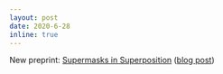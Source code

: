 ```yaml
---
layout: post
date: 2020-6-28
inline: true
---
```


New preprint: [Supermasks in Superposition](https://arxiv.org/abs/2006.14769) ([blog post](https://mitchellnw.github.io/blog/2020/supsup/))
